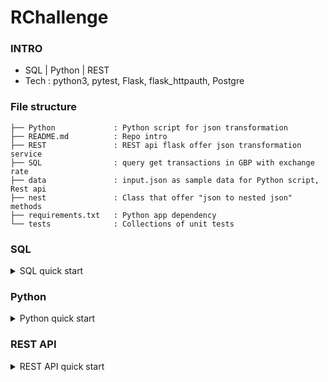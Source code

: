 # RChallenge

### INTRO
- SQL | Python | REST
- Tech : python3, pytest, Flask, flask_httpauth, Postgre

### File structure 

```
├── Python             : Python script for json transformation
├── README.md          : Repo intro
├── REST               : REST api flask offer json transformation service 
├── SQL                : query get transactions in GBP with exchange rate
├── data               : input.json as sample data for Python script, Rest api
├── nest               : Class that offer "json to nested json" methods 
├── requirements.txt   : Python app dependency
└── tests              : Collections of unit tests 

```

### SQL 

<details>
<summary>SQL quick start</summary>

###### SQL/spend_GBP_rate_largest_timestamp.sql
- Query that transfrom all spend in GBP by each user with the largest timestamp exchange rate.

- Explanation:	
	- Make 1st CTE `largest_exchange_ts` : get largest exchange timestamp 
	- Make 2nd CTE `largest_timestamp_exchange` : get exchange rate at largest exchange timestamp 
	- Make 3rd CTE `trans_to_GBP` : transform non-GBP transactions to GBP based on exchange rate above 
	- Make 4rd CTE `trans_in_GBP` : get GBP transactions
	- Make 5rd CTE `trans_` : get all non-GBP and GBP transactions in GBP currency (via SQL union)
	- Finally query the CTE `trans_` and sum transaction amount in GBP per user 

- Steps:
	- largest timestamp -> exchange rate -> transactions in/non GBP -> final result

###### SQL/spend_GBP_rate_latest_transaction.sql
- Query that transfrom all spend in GBP by each user with the latest exchange rate which is smaller or equal then the transaction timestamp.  

- Explanation:
	- Make 1st CTE `exchange_ts` : get the all exchange rate with timestamp, from_currency, to_from_currency and exchange rate
	- Make 2nd CTE `exchange_ts_lag` : create "time intervals" by lagging exchange_rates timestamp for getting latest exchange_rates before every transaction 
	- Make 3rd CTE `trans_to_GBP` : transform  non-GBP transactions to GBP 
                            based on exchange_rates defined above  
	- Make 4rd CTE `trans_in_GBP` : get GBP transactions
	- Make 5rd CTE `trans_` : get all non-GBP and GBP transactions in GBP currency (via SQL union)
	- Finally query the CTE `trans_` and sum transaction amount in GBP per user 

- Steps:
	- all exchange rate with from/to currency and timestamp -> exchange rate lag -> transactions in/non GBP within latest exchange_rates before every transaction -> final result

###### Demo 

```sql 

# SQL/spend_GBP_rate_largest_timestamp.sql

psql> 

WITH largest_exchange_ts AS
  (SELECT from_currency,
          to_currency,
          max(ts) AS ts
   FROM exchange_rates
   WHERE to_currency = 'GBP'
   GROUP BY from_currency,
            to_currency),
     largest_timestamp_exchange AS
  (SELECT e.from_currency AS from_currency,
          e.rate AS rate
   FROM exchange_rates e
   INNER JOIN largest_exchange_ts l ON e.from_currency = l.from_currency
   AND e.to_currency = l.to_currency
   AND e.ts = l.ts),
     trans_to_GBP AS
  (SELECT t.user_id AS user_id,
          t.ts AS ts,
          l.from_currency AS currency,
          t.amount*l.rate AS amount_GBP
   FROM transactions t
   INNER JOIN largest_timestamp_exchange l ON l.from_currency = t.currency),
     trans_in_GBP AS
  (SELECT user_id,
          ts,
          currency,
          amount AS amount_gbp
   FROM transactions
   WHERE currency = 'GBP' ),
     trans_ AS
  (SELECT *
   FROM trans_to_GBP
   UNION ALL SELECT *
   FROM trans_in_GBP)
SELECT user_id AS user_id,
       SUM(amount_gbp) AS total_spent_gbp
FROM trans_
GROUP BY user_id
ORDER BY user_id; 

 user_id | total_spent_gbp 
---------+-----------------
       1 |         23.7970
       2 |         42.7370
       3 |               2
       4 |            3.24
(4 rows)


```

```sql

# SQL/spend_GBP_rate_latest_transaction.sql

psql> 

WITH exchange_ts AS
  (SELECT ts,
          from_currency,
          to_currency,
          rate
   FROM exchange_rates
   WHERE to_currency = 'GBP'),
     exchange_ts_lag AS
  (SELECT *,
          lag(ts, -1, NULL) OVER (PARTITION BY from_currency,
                                               to_currency
                                  ORDER BY ts) AS ts_lag
   FROM exchange_rates
   WHERE to_currency = 'GBP' ),
     trans_to_GBP AS
  (SELECT t.user_id AS user_id,
          t.ts AS ts,
          t.currency AS currency,
          t.amount*e.rate AS amount_GBP
   FROM transactions t
   INNER JOIN exchange_ts_lag e ON e.from_currency = t.currency
   AND (t.ts >= e.ts
        AND (e.ts_lag > t.ts
             OR e.ts_lag IS NULL))),
     trans_in_GBP AS
  (SELECT user_id,
          ts,
          currency,
          amount AS amount_gbp
   FROM transactions
   WHERE currency = 'GBP' ),
     trans_ AS
  (SELECT *
   FROM trans_to_GBP
   UNION ALL SELECT *
   FROM trans_in_GBP)
SELECT user_id AS user_id,
       SUM(amount_gbp) AS total_spent_gbp
FROM trans_
GROUP BY user_id
ORDER BY user_id;

 user_id | total_spent_gbp 
---------+-----------------
       1 |         24.7780
       2 |         43.4720
       3 |               2
       4 |            3.84
(4 rows)



```


</details>


### Python 

<details>
<summary>Python quick start</summary>

```bash
# 1) Run the Json-2-nested-json process
$ pip install -r requirements.txt 
$ cat data/input.json  | python Python/run.py country city currency

# {
#   "FR": {
#     "Lyon": {
#       "EUR": [
#         {
#           "amount": 11.4
#         }
#       ]
#     },
#     "Paris": {
#       "EUR": [
#         {
#           "amount": 20
#         }
#       ]
#     }
#   },
#   "UK": {
#     "London": {
#       "GBP": [
#         {
#           "amount": 12.2
#         }
#       ],
#       "FBP": [
#         {
#           "amount": 10.9
#         }
#       ]
#     }
#   },
#   "US": {
#     "Boston": {
#       "USD": [
#         {
#           "amount": 100
#         }
#       ]
#     }
#   },
#   "ES": {
#     "Madrid": {
#       "EUR": [
#         {
#           "amount": 8.9
#         }
#       ]
#     }
#   }
# }

# 2) Run the tests  
$ python REST/app.py  # run the REST app first for REST api unit tests as well 
$ pytest -v tests/    # run all the unit tests 

# =========================================== test session starts ============================================
# platform darwin -- Python 3.5.4, pytest-5.0.1, py-1.8.0, pluggy-0.12.0 -- /Users/yennanliu/anaconda3/envs/ds_dash/bin/python
# cachedir: .pytest_cache
# rootdir: /Users/yennanliu/RChallenge
# plugins: celery-4.2.1
# collected 5 items                                                                                          

# tests/test_append_not_listed.py::TestAppendNotListed::test_run PASSED                                [ 20%]
# tests/test_input_data_exist.py::test_input_json_exist PASSED                                         [ 40%]
# tests/test_process_for_output.py::TestProcessForOutput::test_run PASSED                              [ 60%]
# tests/test_read_file_input.py::test_read_file_input PASSED                                           [ 80%]
# tests/test_read_stdin_input.py::TestReadStdinInput::test_run PASSED                                  [100%]

# ========================================= 5 passed in 0.18 seconds =========================================

```
</details>

### REST API 

<details>
<summary>REST API quick start</summary>

```bash 
### 1) Run the api server
$ python REST/app.py 

### 2) Access API without userid, password 
$ curl -i -H "Content-Type: application/json" -X POST -d '{"input_json":"data/input.json", "keys":["country", "city"]}' http://localhost:5000/REST/api/v1.0/nest

# HTTP/1.0 401 UNAUTHORIZED
# Content-Type: text/html; charset=utf-8
# Content-Length: 19
# WWW-Authenticate: Basic realm="Authentication Required"
# Server: Werkzeug/0.14.1 Python/3.5.4
# Date: Sun, 29 Sep 2019 06:30:01 GMT

### 2)' Access API with userid, password 
$ curl -i -H "Content-Type: application/json" -X POST -d '{"input_json":"data/input.json", "keys":["country", "city"]}' http://localhost:5000/REST/api/v1.0/nest --user api_user:password

# HTTP/1.0 201 CREATED
# Content-Type: text/html; charset=utf-8
# Content-Length: 576
# Server: Werkzeug/0.14.1 Python/3.5.4
# Date: Sun, 29 Sep 2019 06:31:44 GMT

# {
#   "ES": {
#     "Madrid": [
#       {
#         "amount": 8.9
#       },
#       {
#         "currency": "EUR"
#       }
#     ]
#   },
#   "FR": {
#     "Lyon": [
#       {
#         "amount": 11.4
#       },
#       {
#         "currency": "EUR"
#       }
#     ],
#     "Paris": [
#       {
#         "amount": 20
#       },
#       {
#         "currency": "EUR"
#       }
#     ]
#   },
#   "UK": {
#     "London": [
#       {
#         "amount": 10.9
#       },
#       {
#         "currency": "FBP"
#       }
#     ]
#   },
#   "US": {
#     "Boston": [
#       {
#         "amount": 100
#       },
#       {
#         "currency": "USD"
#       }
#     ]
#   }
# }

```
</details>